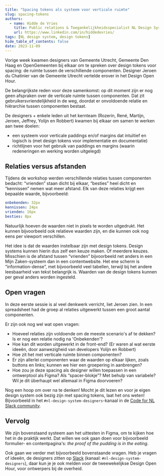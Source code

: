 ```yaml
---
title: "Spacing tokens als systeem voor verticale ruimte"
slug: spacing-tokens
authors:
  - name: Hidde de Vries
    title: Public relations & Toegankelijkheidsspecialist NL Design System
    url: https://www.linkedin.com/in/hiddedevries/
tags: [NL design system, design tokens]
hide_table_of_contents: false
date: 2023-11-09
---
```


Vorige week kwamen designers van Gemeente Utrecht, Gemeente Den Haag en OpenGemeenten bij elkaar om te spreken over design tokens voor spacing: de ruimte tussen de verschillende componenten. Designer Jeroen du Chatinier van de Gemeente Utrecht vertelde erover in het Design Open Hour.

<!-- truncate -->

De belangrijkste reden voor deze samenkomst: op dit moment zijn er nog geen afspraken over de verticale ruimte tussen componenten. Dat zit gebruikersvriendelijkheid in de weg, doordat er onvoldoende relatie en hiërarchie tussen componenten bestaat.

De designers + enkele leden uit het kernteam (Rozerin, René, Martijn, Jeroen, Jeffrey, Yolijn en Robbert) kwamen bij elkaar om samen te werken aan twee doelen:

- een systeem voor verticale paddings en/of margins dat intuïtief en logisch is (met design tokens voor implementatie en documentatie)
- richtlijnen voor het gebruik van paddings en margins (waarin redeneringen en werking worden uitgelegd)

## Relaties versus afstanden

Tijdens de workshop werden verschillende relaties tussen componenten bedacht: “vrienden” staan dicht bij elkaar, “besties” heel dicht en “kennissen” nemen wat meer afstand. Elk van deze relaties krijgt een bepaalde waarde, bijvoorbeeld:

```yaml
onbekenden: 32px
kennissen: 24px
vrienden: 16px
besties: 8px
```

Natuurlijk hoeven de waarden niet in pixels te worden uitgedrukt. Het kunnen bijvoorbeeld ook relatieve waarden zijn, en die kunnen ook nog eens per viewport verschillen.

Het idee is dat de waarden instelbaar zijn met design tokens. Design systems kunnen hierin dus zelf een keuze maken. Of meerdere keuzes. Misschien is de afstand tussen “vrienden” bijvoorbeeld net anders in een Mijn Zaken-systeem dan in een contentwebsite. Het ene scherm is “information-dense”, met bijvoorbeeld veel tabellen, terwijl bij het andere leesbaarheid van tekst belangrijk is. Waarden van de design tokens kunnen per geval anders worden ingesteld.

## Open vragen

In deze eerste sessie is al veel denkwerk verricht, liet Jeroen zien. In een spreadsheet had de groep al relaties uitgewerkt tussen een groot aantal componenten.

Er zijn ook nog wel wat open vragen:

- Hoeveel relaties zijn voldoende om de meeste scenario's af te dekken? Is er nog een relatie nodig na 'Onbekenden'?
- Hoe kan dit worden uitgewerkt in de front-end? (Er waren al wat eerste ideeën, door aanwezigheid van developers Yolijn en Robbert)
- Hoe zit het met verticale ruimte binnen componenten?
- Er zijn allerlei componenten waar de waarden op elkaar lijken, zoals buttons en links; kunnen we hier een groepering in aanbrengen?
- Hoe zou je deze spacing als designer willen toepassen in een ontwerptool als Figma? Als “spacer-blokje”? Met behulp van variabele? Wil je dit überhaupt wel allemaal in Figma doorvoeren?

Nog een hoop om over na te denken! Mocht je dit lezen en voor je eigen design system ook bezig zijn met spacing tokens, laat het ons weten! Bijvoorbeeld in het `#nl-design-system-designers`-kanaal in de [Code for NL Slack community](https://praatmee.codefor.nl/).

## Vervolg

We zijn bovenstaand systeem aan het uittesten in Figma, om te kijken hoe het in de praktijk werkt. Dat willen we ook gaan doen voor bijvoorbeeld formulier- en contentpagina's: _the proof of the pudding is in the eating_.

Ook gaan we verder met bijvoorbeeld bovenstaande vragen. Heb je vragen of ideeën, de designers zitten op [Slack](https://praatmee.codefor.nl/) (kanaal: `#nl-design-system-designers`), daar kun je je ook melden voor de tweewekelijkse Design Open Hour, voor ontwerpers bij de overheid.
